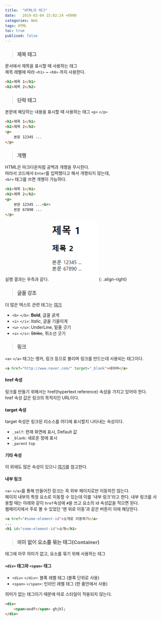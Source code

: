 ```yaml
---
title:  "HTML의 태그"
date:   2019-03-04 15:02:24 +0900
categories: Web
tags: HTML
toc: true
publised: false
---
```


> ### 제목 태그

문서에서 제목을 표시할 때 사용하는 태그  
제목 레벨에 따라 `<h1>` ~ `<h6>` 까지 사용한다.  

```html
<h1>제목 1</h1>
<h2>제목 2</h2>
```

> ### 단락 태그

본문에 해당하는 내용을 표시할 때 사용하는 태그 `<p>` `</p>`

```html
<h1>제목 1</h1>
<h2>제목 2</h2>
<p>
	본문 12345 ...
</p>
```

> ### 개행

HTML은 마크다운처럼 공백과 개행을 무시한다.  
따라서 코드에서 `Enter`를 입력했다고 해서 개행되지 않는데,  
`<br>` 태그를 쓰면 개행이 가능하다.  

```html
<h1>제목 1</h1>
<h2>제목 2</h2>
<p>
	본문 12345 ...<br>
	본문 67890 ...
</p>
```

실행 결과는 우측과 같다.
![html_tag](./assets/images/html_tag.png){: .align-right}

> ### 글꼴 강조

더 많은 텍스트 관련 태그는 [여기](https://developer.mozilla.org/en-US/docs/Web/HTML/Element#Inline_text_semantics)

- `<b>` `</b>`: **Bold**, 글꼴 굵게
- `<i>` `</i>`: _Italic_, 글꼴 기울이게
- `<u>` `</u>`: UnderLine, 밑줄 긋기
- `<s>` `</s>`: ~~Strike~~, 취소선 긋기

> ### 링크

`<a>` `</a>` 태그는 앵커, 링크 등으로 불리며 링크를 만드는데 사용되는 태그이다.  

```html
<a href="http://www.naver.com/" target="_blank">네이버</a>
```

#### href 속성

링크를 만들기 위해서는 href(hypertext reference) 속성을 가지고 있어야 한다.  
href 속성 값은 링크의 목적지인 URL이다.  

#### target 속성

target 속성은 링크된 리소스를 어디에 표시할지 나타내는 속성이다.  
- `_self`: 현재 화면에 표시, Default 값
- `_blank`: 새로운 창에 표시
- `_parent` `top`

#### 기타 속성

이 외에도 많은 속성이 있으니 [여기](https://developer.mozilla.org/en-US/docs/Web/HTML/Element/a)를 참고한다.

#### 내부 링크

`<a>` `</a>`를 통해 만들어진 링크는 꼭 외부 페이지로만 이동하진 않는다.  
페이지 내부의 특정 요소로 이동할 수 있는데 이를 '내부 링크'라고 한다.
내부 링크를 사용할 때는 아래와 같이 `href`속성에  `#`을 쓰고 요소의 id 속성값을 적으면 된다.  
웹페이지에서 주로 볼 수 있었던 '맨 위로 이동'과 같은 버튼이 이에 해당한다.  

```html
<a href="#some-element-id">소개로 이동하기</a>
...
<h1 id="some-element-id">소개</h1>
```

> ### 의미 없이 요소를 묶는 태그(Container)

태그에 아무 의미가 없고, 요소를 묶기 위해 사용하는 태그  

#### `<div>` 태그와 `<span>` 태그

- `<div>` `</div>`: 블록 레벨 태그 (블록 단위로 사용)  
- `<span>` `</span>`: 인라인 레벨 태그 (한 줄안에서 사용)  
  
의미가 없는 태그이기 때문에 따로 스타일이 적용되지 않는다.  

```html
<div>
	<span>asdf</span> ghjkl;
</div>
```